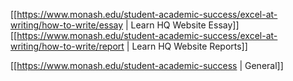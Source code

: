 [[https://www.monash.edu/student-academic-success/excel-at-writing/how-to-write/essay | Learn HQ Website Essay]]
[[https://www.monash.edu/student-academic-success/excel-at-writing/how-to-write/report | Learn HQ Website Reports]]

[[https://www.monash.edu/student-academic-success | General]]
